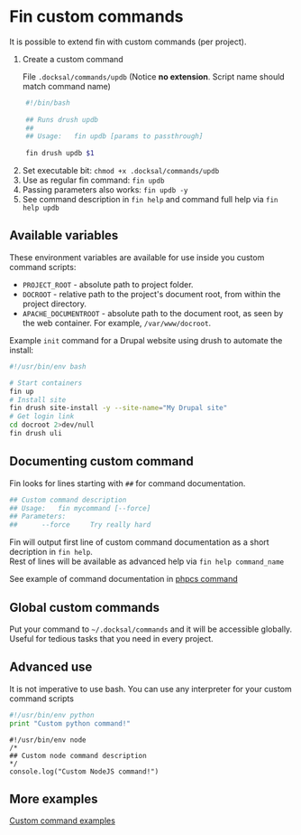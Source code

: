 # Fin custom commands

It is possible to extend fin with custom commands (per project).

1. Create a custom command

    File `.docksal/commands/updb` (Notice **no extension**. Script name should match command name)

```bash
    #!/bin/bash
    
    ## Runs drush updb
    ##
    ## Usage:	fin updb [params to passthrough]
    
    fin drush updb $1
```

2. Set executable bit: `chmod +x .docksal/commands/updb`
3. Use as regular fin command: `fin updb`
4. Passing parameters also works: `fin updb -y`
5. See command description in `fin help` and command full help via `fin help updb` 

## Available variables

These environment variables are available for use inside you custom command scripts:

* `PROJECT_ROOT` - absolute path to project folder.  
* `DOCROOT` - relative path to the project's document root, from within the project directory.
* `APACHE_DOCUMENTROOT` - absolute path to the document root, as seen by the web container. For 
example, `/var/www/docroot`.

Example `init` command for a Drupal website using drush to automate the install:  

```bash
#!/usr/bin/env bash

# Start containers
fin up
# Install site
fin drush site-install -y --site-name="My Drupal site"
# Get login link
cd docroot 2>dev/null 
fin drush uli
```

## Documenting custom command

Fin looks for lines starting with `##` for command documentation. 

```bash
## Custom command description
## Usage:	fin mycommand [--force]
## Parameters:
## 		--force		Try really hard
```

Fin will output first line of custom command documentation as a short decription in `fin help`.  
Rest of lines will be available as advanced help via `fin help command_name`

See example of command documentation in [phpcs command](https://github.com/docksal/docksal/blob/develop/examples/.docksal/commands/phpcs)

## Global custom commands

Put your command to `~/.docksal/commands` and it will be accessible globally.  
Useful for tedious tasks that you need in every project.

## Advanced use

It is not imperative to use bash. You can use any interpreter for your custom command scripts

```python
#!/usr/bin/env python
print "Custom python command!"
```

```node
#!/usr/bin/env node
/*
## Custom node command description
*/
console.log("Custom NodeJS command!")
```

## More examples

[Custom command examples](https://github.com/docksal/docksal/blob/develop/examples/.docksal/commands)
